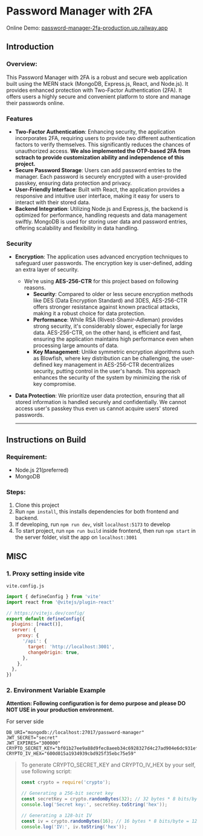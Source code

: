 # Password Manager with 2FA

Online Demo: [password-manager-2fa-production.up.railway.app](https://password-manager-2fa-production.up.railway.app)
## Introduction

### Overview:

This Password Manager with 2FA is a robust and secure web application built using the MERN stack (MongoDB, Express.js, React, and Node.js). It provides enhanced protection with Two-Factor Authentication (2FA). It offers users a highly secure and convenient platform to store and manage their passwords online.

### Features

* **Two-Factor Authentication**: Enhancing security, the application incorporates 2FA, requiring users to provide two different authentication factors to verify themselves. This significantly reduces the chances of unauthorized access. **We also implemented the OTP-based 2FA from sctrach to provide customization ability and independence of this project.**
* **Secure Password Storage**: Users can add password entries to the manager. Each password is securely encrypted with a user-provided passkey, ensuring data protection and privacy.
* **User-Friendly Interface**: Built with React, the application provides a responsive and intuitive user interface, making it easy for users to interact with their stored data.
* **Backend Integration**: Utilizing Node.js and Express.js, the backend is optimized for performance, handling requests and data management swiftly. MongoDB is used for storing user data and password entries, offering scalability and flexibility in data handling.

### Security

* **Encryption**: The application uses advanced encryption techniques to safeguard user passwords. The encryption key is user-defined, adding an extra layer of security. 

  * We're using **AES-256-CTR** for this project based on following reasons.
    * **Security**: Compared to older or less secure encryption methods like DES (Data Encryption Standard) and 3DES, AES-256-CTR offers stronger resistance against known practical attacks, making it a robust choice for data protection.
    * **Performance**: While RSA (Rivest-Shamir-Adleman) provides strong security, it's considerably slower, especially for large data. AES-256-CTR, on the other hand, is efficient and fast, ensuring the application maintains high performance even when processing large amounts of data.
    * **Key Management**: Unlike symmetric encryption algorithms such as Blowfish, where key distribution can be challenging, the user-defined key management in AES-256-CTR decentralizes security, putting control in the user's hands. This approach enhances the security of the system by minimizing the risk of key compromise.

* **Data Protection**: We prioritize user data protection, ensuring that all stored information is handled securely and confidentially. We cannot access user's passkey thus even us cannot acquire users' stored passwords.

  ****

## Instructions on Build

### Requirement:

- Node.js 21(preferred)
- MongoDB

### Steps:

1. Clone this project
2. Run `npm install`, this installs dependencies for both frontend and backend.
3. If developing, run `npm run dev`, visit `localhost:5173` to develop
4. To start project, run `npm run build` inside frontend, then run `npm start` in the server folder, visit the app on `localhost:3001`

## MISC

### 1. Proxy setting inside vite

`vite.config.js`

```js
import { defineConfig } from 'vite'
import react from '@vitejs/plugin-react'

// https://vitejs.dev/config/
export default defineConfig({
  plugins: [react()],
  server: {
    proxy: {
      '/api': {
        target: 'http://localhost:3001',
        changeOrigin: true,
      },
    },
  },
})
```

###  2. Environment Variable Example
**Attention: Following configuration is for demo purpose and please DO NOT USE in your production environment.**

For server side

```
DB_URI="mongodb://localhost:27017/password-manager"
JWT_SECRET="secret"
JWT_EXPIRES="300000"
CRYPTO_SECRET_KEY="bf01b27ee9a88d9fec8aeeb34c6928327d4c27ad904e6dc931ef48809f43b828"
CRYPTO_IV_HEX="600d015a1934939cbd925f35ebc75e59"
```

> To generate CRYPTO_SECRET_KEY and CRYPTO_IV_HEX by your self, use following script:
>
> ```js
> const crypto = require('crypto');
> 
> // Generating a 256-bit secret key
> const secretKey = crypto.randomBytes(32); // 32 bytes * 8 bits/byte = 256 bits
> console.log('Secret key:', secretKey.toString('hex'));
> 
> // Generating a 128-bit IV
> const iv = crypto.randomBytes(16); // 16 bytes * 8 bits/byte = 128 bits
> console.log('IV:', iv.toString('hex'));
> ```

